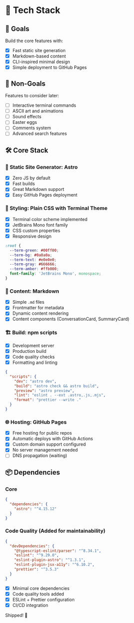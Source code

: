 # 🚀 Tech Stack

## 🎯 Goals

Build the core features with:

- [x] Fast static site generation
- [x] Markdown-based content
- [x] CLI-inspired minimal design
- [x] Simple deployment to GitHub Pages

## 🚫 Non-Goals

Features to consider later:

- [ ] Interactive terminal commands
- [ ] ASCII art and animations
- [ ] Sound effects
- [ ] Easter eggs
- [ ] Comments system
- [ ] Advanced search features

## 🛠️ Core Stack

### 📄 Static Site Generator: **Astro**

- [x] Zero JS by default
- [x] Fast builds
- [x] Great Markdown support
- [x] Easy GitHub Pages deployment

### 🎨 Styling: **Plain CSS** with Terminal Theme

- [x] Terminal color scheme implemented
- [x] JetBrains Mono font family
- [x] CSS custom properties
- [x] Responsive design

```css
:root {
  --term-green: #00ff00;
  --term-bg: #0a0a0a;
  --term-text: #e0e0e0;
  --term-gray: #666666;
  --term-amber: #ffb000;
  font-family: 'JetBrains Mono', monospace;
}
```

### 📝 Content: **Markdown**

- [x] Simple `.md` files
- [x] Frontmatter for metadata
- [x] Dynamic content rendering
- [x] Content components (ConversationCard, SummaryCard)

### 🏗️ Build: **npm** scripts

- [x] Development server
- [x] Production build
- [x] Code quality checks
- [x] Formatting and linting

```json
{
  "scripts": {
    "dev": "astro dev",
    "build": "astro check && astro build",
    "preview": "astro preview",
    "lint": "eslint . --ext .astro,.js,.mjs",
    "format": "prettier --write ."
  }
}
```

### 🌐 Hosting: **GitHub Pages**

- [x] Free hosting for public repos
- [x] Automatic deploys with GitHub Actions
- [x] Custom domain support configured
- [x] No server management needed
- [ ] DNS propagation (waiting)

## 📦 Dependencies

### Core

```json
{
  "dependencies": {
    "astro": "^4.15.12"
  }
}
```

### Code Quality (Added for maintainability)

```json
{
  "devDependencies": {
    "@typescript-eslint/parser": "^8.34.1",
    "eslint": "^9.29.0",
    "eslint-plugin-astro": "^1.3.1",
    "eslint-plugin-jsx-a11y": "^6.10.2",
    "prettier": "^3.5.3"
  }
}
```

- [x] Minimal core dependencies
- [x] Code quality tools added
- [x] ESLint + Prettier configuration
- [x] CI/CD integration

Shipped! 🚀
